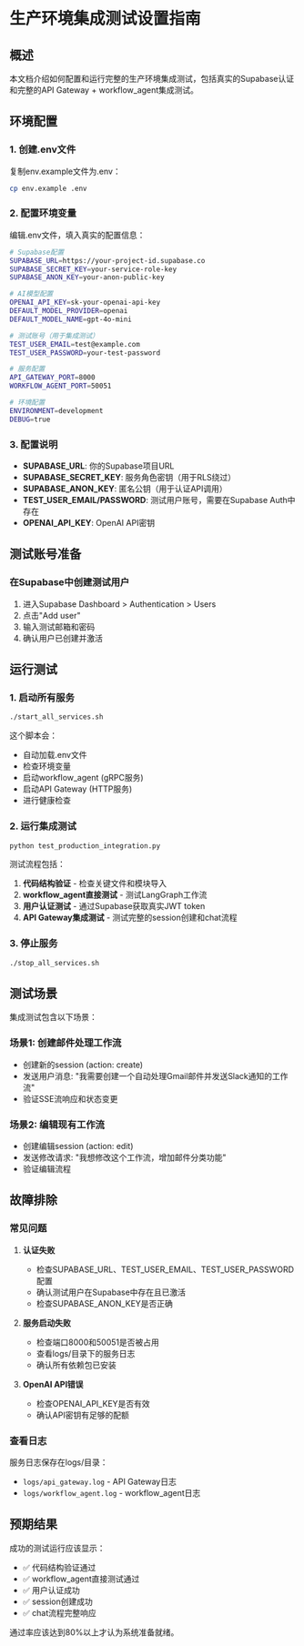 # 生产环境集成测试设置指南

## 概述

本文档介绍如何配置和运行完整的生产环境集成测试，包括真实的Supabase认证和完整的API Gateway + workflow_agent集成测试。

## 环境配置

### 1. 创建.env文件

复制env.example文件为.env：

```bash
cp env.example .env
```

### 2. 配置环境变量

编辑.env文件，填入真实的配置信息：

```bash
# Supabase配置
SUPABASE_URL=https://your-project-id.supabase.co
SUPABASE_SECRET_KEY=your-service-role-key
SUPABASE_ANON_KEY=your-anon-public-key

# AI模型配置
OPENAI_API_KEY=sk-your-openai-api-key
DEFAULT_MODEL_PROVIDER=openai
DEFAULT_MODEL_NAME=gpt-4o-mini

# 测试账号（用于集成测试）
TEST_USER_EMAIL=test@example.com
TEST_USER_PASSWORD=your-test-password

# 服务配置
API_GATEWAY_PORT=8000
WORKFLOW_AGENT_PORT=50051

# 环境配置
ENVIRONMENT=development
DEBUG=true
```

### 3. 配置说明

- **SUPABASE_URL**: 你的Supabase项目URL
- **SUPABASE_SECRET_KEY**: 服务角色密钥（用于RLS绕过）
- **SUPABASE_ANON_KEY**: 匿名公钥（用于认证API调用）
- **TEST_USER_EMAIL/PASSWORD**: 测试用户账号，需要在Supabase Auth中存在
- **OPENAI_API_KEY**: OpenAI API密钥

## 测试账号准备

### 在Supabase中创建测试用户

1. 进入Supabase Dashboard > Authentication > Users
2. 点击"Add user"
3. 输入测试邮箱和密码
4. 确认用户已创建并激活

## 运行测试

### 1. 启动所有服务

```bash
./start_all_services.sh
```

这个脚本会：
- 自动加载.env文件
- 检查环境变量
- 启动workflow_agent (gRPC服务)
- 启动API Gateway (HTTP服务)
- 进行健康检查

### 2. 运行集成测试

```bash
python test_production_integration.py
```

测试流程包括：
1. **代码结构验证** - 检查关键文件和模块导入
2. **workflow_agent直接测试** - 测试LangGraph工作流
3. **用户认证测试** - 通过Supabase获取真实JWT token
4. **API Gateway集成测试** - 测试完整的session创建和chat流程

### 3. 停止服务

```bash
./stop_all_services.sh
```

## 测试场景

集成测试包含以下场景：

### 场景1: 创建邮件处理工作流
- 创建新的session (action: create)
- 发送用户消息: "我需要创建一个自动处理Gmail邮件并发送Slack通知的工作流"
- 验证SSE流响应和状态变更

### 场景2: 编辑现有工作流
- 创建编辑session (action: edit)
- 发送修改请求: "我想修改这个工作流，增加邮件分类功能"
- 验证编辑流程

## 故障排除

### 常见问题

1. **认证失败**
   - 检查SUPABASE_URL、TEST_USER_EMAIL、TEST_USER_PASSWORD配置
   - 确认测试用户在Supabase中存在且已激活
   - 检查SUPABASE_ANON_KEY是否正确

2. **服务启动失败**
   - 检查端口8000和50051是否被占用
   - 查看logs/目录下的服务日志
   - 确认所有依赖包已安装

3. **OpenAI API错误**
   - 检查OPENAI_API_KEY是否有效
   - 确认API密钥有足够的配额

### 查看日志

服务日志保存在logs/目录：
- `logs/api_gateway.log` - API Gateway日志
- `logs/workflow_agent.log` - workflow_agent日志

## 预期结果

成功的测试运行应该显示：
- ✅ 代码结构验证通过
- ✅ workflow_agent直接测试通过
- ✅ 用户认证成功
- ✅ session创建成功
- ✅ chat流程完整响应

通过率应该达到80%以上才认为系统准备就绪。 